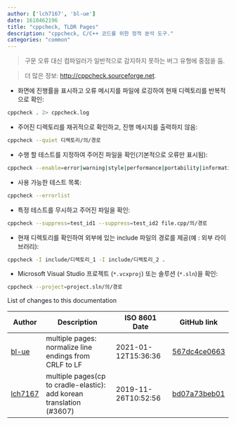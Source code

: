 ```yaml
---
author: ['lch7167', 'bl-ue']
date: 1610462196
title: "cppcheck, TLDR Pages"
description: "cppcheck, C/C++ 코드를 위한 정적 분석 도구."
categories: "common"
---
```

> 구문 오류 대신 컴파일러가 일반적으로 감지하지 못하는 버그 유형에 중점을 둠.

> 더 많은 정보: <http://cppcheck.sourceforge.net>.

- 화면에 진행률을 표시하고 오류 메시지를 파일에 로깅하여 현재 디렉토리를 반복적으로 확인:

```bash
cppcheck . 2> cppcheck.log
```

- 주어진 디렉토리를 재귀적으로 확인하고, 진행 메시지를 출력하지 않음:

```bash
cppcheck --quiet 디렉토리/의/경로
```

- 수행 할 테스트를 지정하여 주어진 파일을 확인(기본적으로 오류만 표시됨):

```bash
cppcheck --enable=error|warning|style|performance|portability|information|all file.cpp/의/경로
```

- 사용 가능한 테스트 목록:

```bash
cppcheck --errorlist
```

- 특정 테스트를 무시하고 주어진 파일을 확인:

```bash
cppcheck --suppress=test_id1 --suppress=test_id2 file.cpp/의/경로
```

- 현재 디렉토리를 확인하여 외부에 있는 include 파일의 경로를 제공(예 : 외부 라이브러리):

```bash
cppcheck -I include/디렉토리_1 -I include/디렉토리_2 .
```

- Microsoft Visual Studio 프로젝트 (`*.vcxproj`) 또는 솔루션 (`*.sln`)을 확인:

```bash
cppcheck --project=project.sln/의/경로
```
List of changes to this documentation


Author | Description | ISO 8601 Date | GitHub link
------|-----|-----|-----
[bl-ue](mailto:54780737+bl-ue@users.noreply.github.com) | multiple pages: normalize line endings from CRLF to LF | 2021-01-12T15:36:36 | [567dc4ce0663](https://github.com/tldr-pages/tldr/commit/567dc4ce0663231ea1b8b9533b327094eb82ba1f)
[lch7167](mailto:youngsj69@gmail.com) | multiple pages(cp to cradle-elastic): add korean translation (#3607) | 2019-11-26T10:52:56 | [bd07a73beb01](https://github.com/tldr-pages/tldr/commit/bd07a73beb0168939d441cd008f17b80775a9ead)

